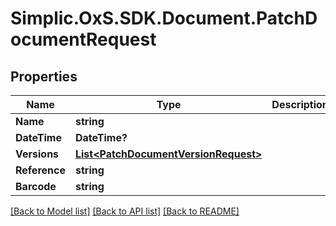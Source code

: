 # Simplic.OxS.SDK.Document.PatchDocumentRequest

## Properties

Name | Type | Description | Notes
------------ | ------------- | ------------- | -------------
**Name** | **string** |  | [optional] 
**DateTime** | **DateTime?** |  | [optional] 
**Versions** | [**List&lt;PatchDocumentVersionRequest&gt;**](PatchDocumentVersionRequest.md) |  | [optional] 
**Reference** | **string** |  | [optional] 
**Barcode** | **string** |  | [optional] 

[[Back to Model list]](../README.md#documentation-for-models) [[Back to API list]](../README.md#documentation-for-api-endpoints) [[Back to README]](../README.md)

